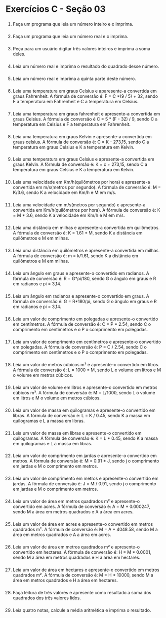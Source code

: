# Exercícios C - Seção 03

###
1. Faça um programa que leia um número inteiro e o imprima.
###
2. Faça um programa que leia um número real e o imprima.
###
3. Peça para um usuário digitar três valores inteiros e imprima a soma deles.
###
4. Leia um número real e imprima o resultado do quadrado desse número.
###
5. Leia um número real e imprima a quinta parte deste número.
###
6. Leia uma temperatura em graus Celsius e aparesente-a convertida em graus Fahrenheit.
A fórmula de conversão é: F = C *(9 / 5) + 32, sendo F a temperatura em Fahrenheit e C a temperatura em Celsius.
###
7. Leia uma temperatura em graus fahrenheit e apresente-a convertida em graus Celsius. A fórmula de conversão é C = 5 * (F - 32) / 9, sendo C a temperatura em Celsius e F a temperatura em Fahrenheit.
###
8. Leia uma temperatura em graus Kelvin e apresente-a convertida em graus celsius. A fórmula de conversão é: C = K - 273,15, sendo C a temperatura em graus Celsius e K a temperatura em Kelvin.
###
9. Leia uma temperatura em graus Celsius e apresente-a convertida em graus Kelvin. A fórmula de conversão é: K = c + 273,15, sendo C a temperatura em graus Celsius e K a temperatura em Kelvin.
###
10. Leia uma velocidade em Km/h(quilômetros por hora) e apresente-a convertida em m/s(metros por segundo). A fórmula de conversão é: M = K/3.6, sendo K a velocidade em Km/h e M em m/s.
###
11. Leia uma velocidade em m/s(metros por segundo) e apresente-a convertida em Km/h(quilômetros por hora). A fórmula de conversão é: K = M * 3.6, sendo K a velocidade em Km/h e M em m/s.
###
12. Leia uma distância em milhas e apresente-a convertida em quilômetros. A fórmula de conversão é: K = 1.61 * M, sendo K a distância em quilômetros e M em milhas.
###
13. Leia uma distância em quilômetros e apresente-a convertida em milhas. A fórmula de conversão é: m = k/1.61, sendo K a distância em quilômetros e M em milhas.
###
14. Leia um ângulo em graus e apresente-o convertido em radianos. A fórmula de conversão é: R = G*pi/180, sendo G o ângulo em graus e R em radianos e pi = 3,14.
###
15. Leia um ângulo em radianos e apresente-o convertido em graus. A fórmula de conversão é: G = R*180/pi, sendo G o ângulo em graus e R em radianos e pi = 3,14.
###
16. Leia um valor de comprimento em polegadas e apresente-o convertido em centímetros. A fórmula de conversão é: C = P * 2.54, sendo C o comprimento em centímetros e o P o comprimento em polegadas.     
###
17. Leia um valor de comprimento em centímetros e apresente-o convertido em polegadas. A fórmula de conversão é: P = C / 2.54, sendo C o comprimento em centímetros e o P o comprimento em polegadas.     
###
18. Leia um valor de metros cúbicos m³ e apresente-o convertido em litros. A fórmula de conversão é: L = 1000 * M, sendo L o volume em litros e M o volume em metros cúbicos. 
###
19. Leia um valor de volume em litros e apresente-o convertido em metros cúbicos m³. A fórmula de conversão é: M = L/1000, sendo L o volume em litros e M o volume em metros cúbicos.
###
20. Leia um valor de massa em quilogramas e apresente-o convertido em libras. A fórmula de conversão é: L = K / 0.45, sendo K a massa em quilogramas e L a massa em libras.
###
21. Leia um valor de massa em libras e apresente-o convertido em quilogramas. A fórmula de conversão é: K = L * 0.45, sendo K a massa em quilogramas e L a massa em libras.
###
22. Leia um valor de comprimento em jardas e apresente-o convertido em metros. A fórmula de conversão é: M = 0.91 * J, sendo j o comprimento em jardas e M o comprimento em metros.
###
23. Leia um valor de comprimento em metros e apresente-o convertido em jardas. A fórmula de conversão é: J = M / 0.91, sendo j o comprimento em jardas e M o comprimento em metros.
###
24. Leia um valor de área em metros quadrados m² e apresente-o convertido em acres. A fórmula de conversão é: A = M * 0.000247, sendo M a área em metros quadrados e A a área em acres. 
###
25. Leia um valor de área em acres e apresente-o convertido em metros quadrados m². A fórmula de conversão é: M = A * 4048.58, sendo M a área em metros quadrados e A a área em acres. 
###
26. Leia um valor de área em metros quadrados m² e apresente-o convertido em hectares. A fórmula de conversão é: H = M * 0.0001, sendo M a área em metros quadrados e H a área em hectares.
###
27. Leia um valor de área em hectares e apresente-o convertido em metros quadrados m². A fórmula de conversão é: M = H * 10000, sendo M a área em metros quadrados e H a área em hectares.
###
28. Faça leitura de três valores e apresente como resultado a soma dos quadrados dos três valores lidos.
### 
29. Leia quatro notas, calcule a média aritmética e imprima o resultado.
